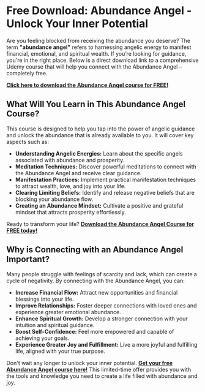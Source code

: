 # Free Download: Abundance Angel - Unlock Your Inner Potential

Are you feeling blocked from receiving the abundance you deserve? The term **"abundance angel"** refers to harnessing angelic energy to manifest financial, emotional, and spiritual wealth. If you’re looking for guidance, you're in the right place. Below is a direct download link to a comprehensive Udemy course that will help you connect with the Abundance Angel – completely free.

[**Click here to download the Abundance Angel course for FREE!**](https://udemywork.com/abundance-angel)

## What Will You Learn in This Abundance Angel Course?

This course is designed to help you tap into the power of angelic guidance and unlock the abundance that is already available to you. It will cover key aspects such as:

*   **Understanding Angelic Energies:** Learn about the specific angels associated with abundance and prosperity.
*   **Meditation Techniques:** Discover powerful meditations to connect with the Abundance Angel and receive clear guidance.
*   **Manifestation Practices:** Implement practical manifestation techniques to attract wealth, love, and joy into your life.
*   **Clearing Limiting Beliefs:** Identify and release negative beliefs that are blocking your abundance flow.
*   **Creating an Abundance Mindset:** Cultivate a positive and grateful mindset that attracts prosperity effortlessly.

Ready to transform your life? [**Download the Abundance Angel Course for FREE today!**](https://udemywork.com/abundance-angel)

## Why is Connecting with an Abundance Angel Important?

Many people struggle with feelings of scarcity and lack, which can create a cycle of negativity. By connecting with the Abundance Angel, you can:

*   **Increase Financial Flow:** Attract new opportunities and financial blessings into your life.
*   **Improve Relationships:** Foster deeper connections with loved ones and experience greater emotional abundance.
*   **Enhance Spiritual Growth:** Develop a stronger connection with your intuition and spiritual guidance.
*   **Boost Self-Confidence:** Feel more empowered and capable of achieving your goals.
*   **Experience Greater Joy and Fulfillment:** Live a more joyful and fulfilling life, aligned with your true purpose.

Don't wait any longer to unlock your inner potential. **[Get your free Abundance Angel course here!](https://udemywork.com/abundance-angel)** This limited-time offer provides you with the tools and knowledge you need to create a life filled with abundance and joy.
